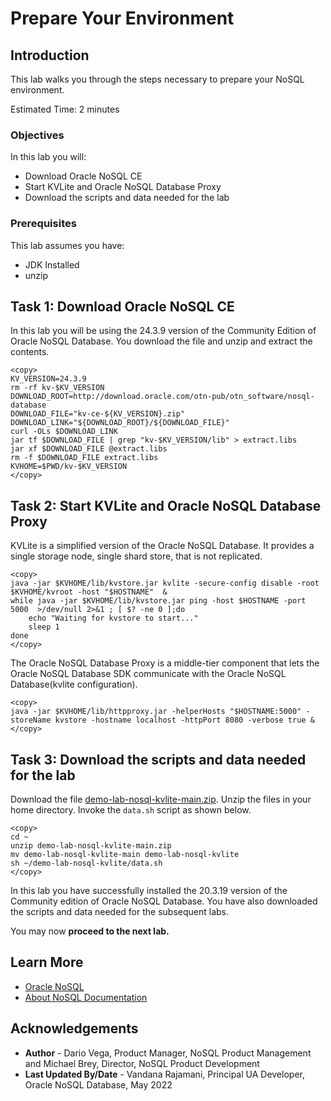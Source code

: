 
# Prepare Your Environment

## Introduction

This lab walks you through the steps necessary to prepare your NoSQL environment.

Estimated Time: 2 minutes

### Objectives

In this lab you will:
* Download Oracle NoSQL CE
* Start KVLite and Oracle NoSQL Database Proxy
* Download the scripts and data needed for the lab

### Prerequisites

This lab assumes you have:

* JDK Installed
* unzip


## Task 1: Download Oracle NoSQL CE

In this lab you will be using the 24.3.9 version of the Community Edition of Oracle NoSQL Database. You download the file and unzip and extract the contents.
````
<copy>
KV_VERSION=24.3.9
rm -rf kv-$KV_VERSION
DOWNLOAD_ROOT=http://download.oracle.com/otn-pub/otn_software/nosql-database
DOWNLOAD_FILE="kv-ce-${KV_VERSION}.zip"
DOWNLOAD_LINK="${DOWNLOAD_ROOT}/${DOWNLOAD_FILE}"
curl -OLs $DOWNLOAD_LINK
jar tf $DOWNLOAD_FILE | grep "kv-$KV_VERSION/lib" > extract.libs
jar xf $DOWNLOAD_FILE @extract.libs
rm -f $DOWNLOAD_FILE extract.libs
KVHOME=$PWD/kv-$KV_VERSION
</copy>
````
## Task 2: Start KVLite and Oracle NoSQL Database Proxy
KVLite is a simplified version of the Oracle NoSQL Database. It provides a single storage node, single shard store, that is not replicated.
````
<copy>
java -jar $KVHOME/lib/kvstore.jar kvlite -secure-config disable -root $KVHOME/kvroot -host "$HOSTNAME"  &
while java -jar $KVHOME/lib/kvstore.jar ping -host $HOSTNAME -port 5000  >/dev/null 2>&1 ; [ $? -ne 0 ];do
    echo "Waiting for kvstore to start..."
    sleep 1
done
</copy>
````
The Oracle NoSQL Database Proxy is a middle-tier component that lets the Oracle NoSQL Database SDK communicate with the Oracle NoSQL Database(kvlite configuration).

````
<copy>
java -jar $KVHOME/lib/httpproxy.jar -helperHosts "$HOSTNAME:5000" -storeName kvstore -hostname localhost -httpPort 8080 -verbose true &
</copy>
````
## Task 3: Download the scripts and data needed for the lab
Download the file [demo-lab-nosql-kvlite-main.zip](./files/demo-lab-nosql-kvlite-main.zip). Unzip the files in your home directory. Invoke the `data.sh` script as shown below.
````
<copy>
cd ~
unzip demo-lab-nosql-kvlite-main.zip
mv demo-lab-nosql-kvlite-main demo-lab-nosql-kvlite
sh ~/demo-lab-nosql-kvlite/data.sh
</copy>
````

In this lab you have successfully installed the 20.3.19 version of the Community edition of Oracle NoSQL Database. You have also downloaded the scripts and data needed for the subsequent labs.

You may now **proceed to the next lab.**

## Learn More

* [Oracle NoSQL](https://www.oracle.com/database/nosql/)
* [About NoSQL Documentation](https://docs.oracle.com/en/database/other-databases/nosql-database/index.html)


## Acknowledgements
* **Author** - Dario Vega, Product Manager, NoSQL Product Management and Michael Brey, Director, NoSQL Product Development
* **Last Updated By/Date** - Vandana Rajamani, Principal UA Developer, Oracle NoSQL Database, May 2022
